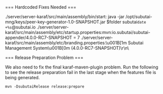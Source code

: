 === Hardcoded Fixes Needed ===

./server/server-karaf/src/main/assembly/bin/start:       java -jar /opt/subutai-mng/keys/peer-key-generator-1.0-SNAPSHOT.jar $folder subutai`date +%s`@subutai.io
./server/server-karaf/src/main/assembly/etc/startup.properties:mvn\:io.subutai/subutai-appender/4.0.0-RC7-SNAPSHOT = 7
./server/server-karaf/src/main/assembly/etc/branding.properties:\u001B[1m  Subutai Management System\u001B[0m (4.0.0-RC7-SNAPSHOT)\r\n\


=== Release Preparation Problem ===

We also need to fix the final karaf-maven-plugin problem. Run the following
to see the release preparation fail in the last stage when the features file
is being generated.

```
mvn -DsubutaiRelease release:prepare
```

